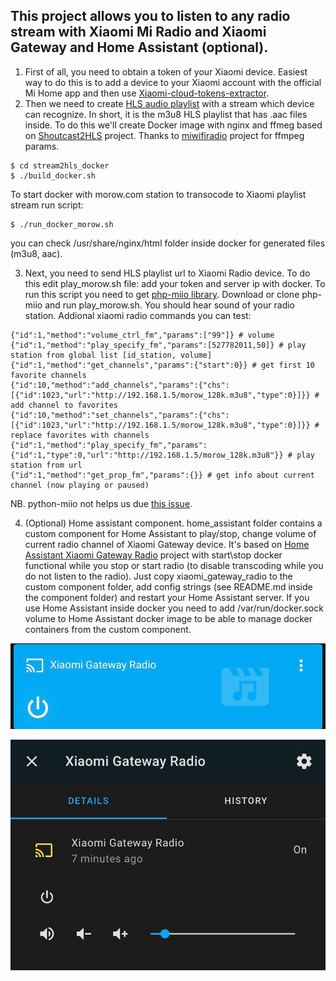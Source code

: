 ## This project allows you to listen to any radio stream with Xiaomi Mi Radio and Xiaomi Gateway and Home Assistant (optional).

1. First of all, you need to obtain a token of your Xiaomi device.
Easiest way to do this is to add a device to your Xiaomi account with the official Mi Home app and then use [Xiaomi-cloud-tokens-extractor](https://github.com/PiotrMachowski/Xiaomi-cloud-tokens-extractor).
2. Then we need to create [HLS audio playlist](https://developer.apple.com/documentation/http_live_streaming/example_playlists_for_http_live_streaming) with a stream which device can recognize. In short, it is the m3u8 HLS playlist that has .aac files inside. To do this we'll create Docker image with nginx and ffmeg based on [Shoutcast2HLS](https://github.com/dehy/shoutcast2hls) project. Thanks to [miwifiradio](https://github.com/andr68rus/miwifiradio/blob/master/include/ffcontrol.php) project for ffmpeg params.

```
$ cd stream2hls_docker
$ ./build_docker.sh
```

To start docker with morow.com station to transocode to Xiaomi playlist stream run script:

```
$ ./run_docker_morow.sh
```

you can check /usr/share/nginx/html folder inside docker for generated files (m3u8, aac). 

3. Next, you need to send HLS playlist url to Xiaomi Radio device. To do this edit play_morow.sh file: add your token and server ip with docker. To run this script you need to get [php-miio library](https://github.com/skysilver-lab/php-miio). Download or clone php-miio and run play_morow.sh. You should hear sound of your radio station. Addional xiaomi radio commands you can test:

```
{"id":1,"method":"volume_ctrl_fm","params":["99"]} # volume
{"id":1,"method":"play_specify_fm","params":[527782011,50]} # play station from global list [id_station, volume]
{"id":1,"method":"get_channels","params":{"start":0}} # get first 10 favorite channels
{"id":10,"method":"add_channels","params":{"chs":[{"id":1023,"url":"http://192.168.1.5/morow_128k.m3u8","type":0}]}} # add channel to favorites
{"id":10,"method":"set_channels","params":{"chs":[{"id":1023,"url":"http://192.168.1.5/morow_128k.m3u8","type":0}]}} # replace favorites with channels
{"id":1,"method":"play_specify_fm","params":{"id":1,"type":0,"url":"http://192.168.1.5/morow_128k.m3u8"}} # play station from url
{"id":1,"method":"get_prop_fm","params":{}} # get info about current channel (now playing or paused)
```

NB. python-miio not helps us due [this issue](https://github.com/rytilahti/python-miio/issues/629).

4. (Optional) Home assistant component. home_assistant folder contains a custom component for Home Assistant to play/stop, change volume of current radio channel of Xiaomi Gateway device. It's based on [Home Assistant Xiaomi Gateway Radio](https://github.com/h4v1nfun/xiaomi_miio_gateway) project with start\stop docker functional while you stop or start radio (to disable transcoding while you do not listen to the radio). Just copy xiaomi_gateway_radio to the custom component folder, add config strings (see README.md inside the component folder) and restart your Home Assistant server. If you use Home Assistant inside docker you need to add /var/run/docker.sock volume to Home Assistant docker image to be able to manage docker containers from the custom component.

![home assistant](https://raw.githubusercontent.com/LennyLip/xiaomi-gateway-radio-stream-home-assistant/55add3c81dd57fe84b07d73670bc6bcbdbafaaf3/images/ha1.jpg)

![home assistant](https://raw.githubusercontent.com/LennyLip/xiaomi-gateway-radio-stream-home-assistant/55add3c81dd57fe84b07d73670bc6bcbdbafaaf3/images/ha2.jpg)